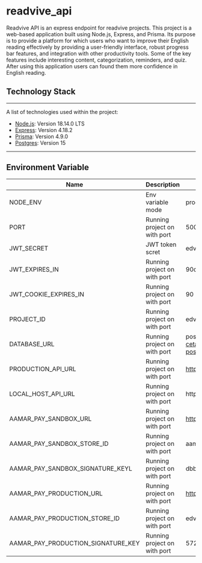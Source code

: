 # readvive_api

Readvive API is an express endpoint for readvive projects. This project is a web-based application built using Node.js, Express, and Prisma. Its purpose is to provide a platform for which users who want to improve their English reading effectively by providing a user-friendly interface, robust progress bar features, and integration with other productivity tools. Some of the key features include interesting content, categorization, reminders, and quiz. After using this application users can found them more confidence in English reading.

## Technology Stack
***

A list of technologies used within the project:
* [Node.js](https://nodejs.org/en/): Version 18.14.0 LTS 
* [Express](https://expressjs.com/): Version 4.18.2
* [Prisma](https://www.prisma.io/): Version 4.9.0
* [Postgres](https://www.postgresql.org/): Version 15

***

## Environment Variable

| Name | Description | Example |
|----------|----------|----------
| NODE_ENV | Env variable mode  | production or development |
| PORT | Running project on with port | 5000 |
| JWT_SECRET | JWT token scret | edvive |
| JWT_EXPIRES_IN | Running project on with port | 90d |
| JWT_COOKIE_EXPIRES_IN  | Running project on with port | 90 |
| PROJECT_ID  | Running project on with port |  edvive-364913 |
| DATABASE_URL | Running project on with port | postgres://edvive:FvOB8A5OFkef1at4lf6Z0uLMVlwvnkVg@dpg-ceta2682i3mj6phhuh80-a.singapore-postgres.render.com/edvive_test_db |
| PRODUCTION_API_URL | Running project on with port | https://readvive.onrender.com |
| LOCAL_HOST_API_URL  | Running project on with port | http://localhost:5000 |
| AAMAR_PAY_SANDBOX_URL  | Running project on with port |  https://sandbox.aamarpay.com/jsonpost.php |
| AAMAR_PAY_SANDBOX_STORE_ID | Running project on with port | aamarpaytest |
| AAMAR_PAY_SANDBOX_SIGNATURE_KEYL  | Running project on with port |dbb74894e82415a2f7ff0ec3a97e4183 |
| AAMAR_PAY_PRODUCTION_URL  | Running project on with port |  https://secure.aamarpay.com/jsonpost.php |
| AAMAR_PAY_PRODUCTION_STORE_ID | Running project on with port | edvive |
| AAMAR_PAY_PRODUCTION_SIGNATURE_KEY  | Running project on with port |  5729e8911563793773321ac8d8ac85bb |
